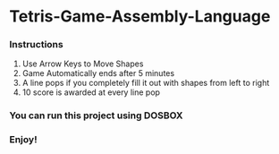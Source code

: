 # Tetris-Game-Assembly-Language

### Instructions
1) Use Arrow Keys to Move Shapes
2) Game Automatically ends after 5 minutes
3) A line pops if you completely fill it out with shapes from left to right
4) 10 score is awarded at every line pop

### You can run this project using DOSBOX

### Enjoy!
